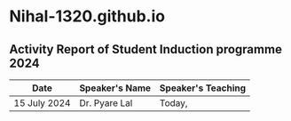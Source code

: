 # Nihal-1320.github.io
## Activity Report of Student Induction programme 2024
| Date | Speaker's Name | Speaker's Teaching |
| ---- | -------------- | ------------------ |
| 15 July 2024 | Dr. Pyare Lal | Today, |
